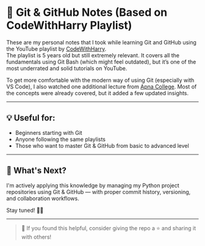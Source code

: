 # 📘 Git & GitHub Notes (Based on CodeWithHarry Playlist)

These are my personal notes that I took while learning Git and GitHub using the YouTube playlist by [CodeWithHarry](https://youtube.com/playlist?list=PLu0W_9lII9agwhy658ZPA0MTStKUJTWPi&si=nl2dDiND-jjG4iao).  
The playlist is 5 years old but still extremely relevant. It covers all the fundamentals using Git Bash (which might feel outdated), but it’s one of the most underrated and solid tutorials on YouTube.

To get more comfortable with the modern way of using Git (especially with VS Code), I also watched one additional lecture from [Apna College](https://youtu.be/Ez8F0nW6S-w?si=Zo2_326Ci1EqR8-B). Most of the concepts were already covered, but it added a few updated insights.

---

## 💡 Useful for:
- Beginners starting with Git
- Anyone following the same playlists
- Those who want to master Git & GitHub from basic to advanced level

---

## 🚀 What's Next?

I'm actively applying this knowledge by managing my Python project repositories using Git & GitHub — with proper commit history, versioning, and collaboration workflows.

Stay tuned! 👨‍💻

---

> 📌 If you found this helpful, consider giving the repo a ⭐ and sharing it with others!

